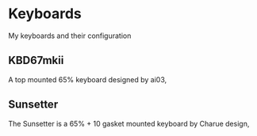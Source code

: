# Keyboards

My keyboards and their configuration

## KBD67mkii

A top mounted 65% keyboard designed by ai03,

## Sunsetter

The Sunsetter is a 65% + 10 gasket mounted keyboard by Charue design,
